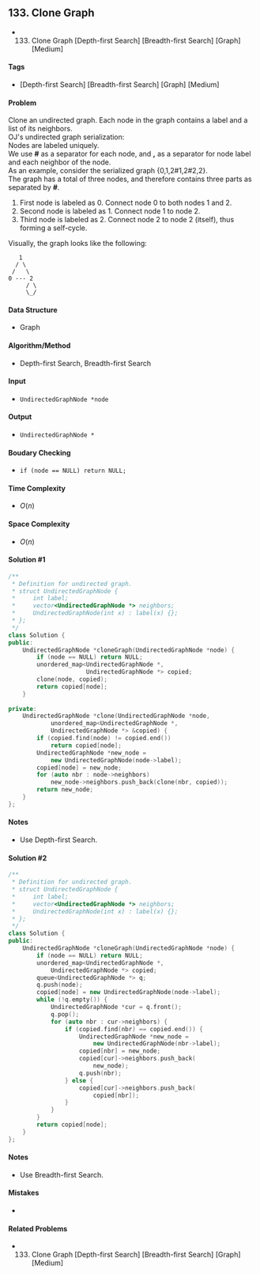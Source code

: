 ## 133. Clone Graph
- 133. Clone Graph [Depth-first Search] [Breadth-first Search] [Graph] [Medium]

#### Tags
- [Depth-first Search] [Breadth-first Search] [Graph] [Medium]

#### Problem
Clone an undirected graph. Each node in the graph contains a label and a list of its neighbors.  
OJ's undirected graph serialization:  
Nodes are labeled uniquely.    
We use **#** as a separator for each node, and **,** as a separator for node label and each neighbor of the node.  
As an example, consider the serialized graph {0,1,2#1,2#2,2}.  
The graph has a total of three nodes, and therefore contains three parts as separated by **#**.

1. First node is labeled as 0. Connect node 0 to both nodes 1 and 2.
2. Second node is labeled as 1. Connect node 1 to node 2.
3. Third node is labeled as 2. Connect node 2 to node 2 (itself), thus forming a self-cycle.

Visually, the graph looks like the following:

       1
      / \
     /   \
    0 --- 2
         / \
         \_/

#### Data Structure
- Graph

#### Algorithm/Method
- Depth-first Search, Breadth-first Search

#### Input
- `UndirectedGraphNode *node`

#### Output
- `UndirectedGraphNode *`

#### Boudary Checking
- `if (node == NULL) return NULL;`

#### Time Complexity
- $O(n)$

#### Space Complexity
- $O(n)$

#### Solution #1
``` C++
/**
 * Definition for undirected graph.
 * struct UndirectedGraphNode {
 *     int label;
 *     vector<UndirectedGraphNode *> neighbors;
 *     UndirectedGraphNode(int x) : label(x) {};
 * };
 */
class Solution {
public:
    UndirectedGraphNode *cloneGraph(UndirectedGraphNode *node) {
        if (node == NULL) return NULL;
        unordered_map<UndirectedGraphNode *, 
                      UndirectedGraphNode *> copied;
        clone(node, copied);
        return copied[node];
    }
    
private:
    UndirectedGraphNode *clone(UndirectedGraphNode *node,
            unordered_map<UndirectedGraphNode *,
            UndirectedGraphNode *> &copied) {
        if (copied.find(node) != copied.end())
            return copied[node];
        UndirectedGraphNode *new_node = 
            new UndirectedGraphNode(node->label);
        copied[node] = new_node;
        for (auto nbr : node->neighbors)
            new_node->neighbors.push_back(clone(nbr, copied));
        return new_node;
    }
};
```

#### Notes
- Use Depth-first Search.

#### Solution #2
``` C++
/**
 * Definition for undirected graph.
 * struct UndirectedGraphNode {
 *     int label;
 *     vector<UndirectedGraphNode *> neighbors;
 *     UndirectedGraphNode(int x) : label(x) {};
 * };
 */
class Solution {
public:
    UndirectedGraphNode *cloneGraph(UndirectedGraphNode *node) {
        if (node == NULL) return NULL;
        unordered_map<UndirectedGraphNode *, 
            UndirectedGraphNode *> copied;
        queue<UndirectedGraphNode *> q;
        q.push(node);
        copied[node] = new UndirectedGraphNode(node->label);
        while (!q.empty()) {
            UndirectedGraphNode *cur = q.front();
            q.pop();
            for (auto nbr : cur->neighbors) {
                if (copied.find(nbr) == copied.end()) {
                    UndirectedGraphNode *new_node = 
                        new UndirectedGraphNode(nbr->label);
                    copied[nbr] = new_node;
                    copied[cur]->neighbors.push_back(
                        new_node);
                    q.push(nbr);
                } else {
                    copied[cur]->neighbors.push_back(
                        copied[nbr]);
                }
            }
        }
        return copied[node];
    }
};
```

#### Notes
- Use Breadth-first Search.

#### Mistakes
- 

#### Related Problems
- 133. Clone Graph [Depth-first Search] [Breadth-first Search] [Graph] [Medium]
